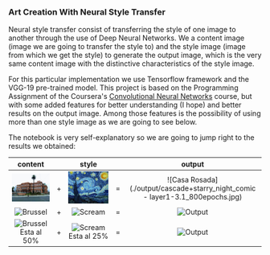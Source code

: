 ### Art Creation With Neural Style Transfer

Neural style transfer consist of transferring the style of one image  to another through the use of Deep Neural Networks. We
a content image (image we are going to transfer the style to) and the style image (image from which we get the style) to generate the
output image, which is the very same content image with the distinctive characteristics of the style image.

For this particular implementation we use Tensorflow framework and the VGG-19 pre-trained model. This project is based on the Programming Assignment
of the Coursera's [Convolutional Neural Networks](https://www.coursera.org/learn/convolutional-neural-networks/home/welcome) course, but  with
some added features for better understanding (I hope) and better results on the output image. Among those features is the possibility of using more 
than one style image as we are going to see below.

The notebook is very self-explanatory so we are going to jump right to the results we obtained:



|content||style||output|
|:---:|:---:|:---:|:---:|:---:|
|![Casa Rosada](./content_images/casa_rosada.jpg)|+|![Casa Rosada](./style_images/starry_night_comic.jpg)| = |![Casa Rosada](./output/cascade+starry_night_comic - layer1-3.1_800epochs.jpg)|
|<img src="https://github.com/micakce/nst_Arting/blob/master/style_images/brussel_street.jpg" alt="Brussel" width=100% />|+|<img src="https://github.com/micakce/nst_Arting/blob/master/style_images/the_scream.jpg" alt="Scream" width=100%>| = |<img src="https://github.com/micakce/nst_Arting/blob/master/style_images/the_scream.jpg" alt="Output" />|
|<img src="https://github.com/micakce/nst_Arting/blob/master/style_images/brussel_street.jpg" alt="Brussel" width=100% /> Esta al 50%|+|<img src="https://github.com/micakce/nst_Arting/blob/master/style_images/the_scream.jpg" alt="Scream" width=100%> Esta al 25%| = |<img src="https://github.com/micakce/nst_Arting/blob/master/style_images/the_scream.jpg" alt="Output" />|



